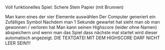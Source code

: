 Voll funktionelles Spiel: Schere Stein Papier (mit Brunnen)

Man kann eines der vier Elemente auswählen
Der Computer generiert ein Zufälliges Symbol
Nachdem man 1 Sekunde gewartet hat sieht man ob man gewonnen / verloren hat
Man kann seinen Highscore (leider ohne Namen) abspeichern und wenn man das Spiel
dass nächste mal startet wird dieser automatisch angezeigt.
DIE TEXTDATEI MIT DEM HIGHSCORE DARF NICHT LEER SEIN!!!
